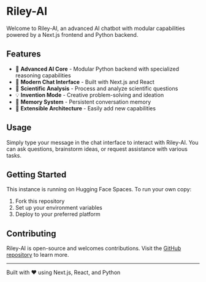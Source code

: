 # Riley-AI

Welcome to Riley-AI, an advanced AI chatbot with modular capabilities powered by a Next.js frontend and Python backend.

## Features

- 🧠 **Advanced AI Core** - Modular Python backend with specialized reasoning capabilities
- 💬 **Modern Chat Interface** - Built with Next.js and React
- 🔬 **Scientific Analysis** - Process and analyze scientific questions
- 💡 **Invention Mode** - Creative problem-solving and ideation
- 🧩 **Memory System** - Persistent conversation memory
- 🤖 **Extensible Architecture** - Easily add new capabilities

## Usage

Simply type your message in the chat interface to interact with Riley-AI. You can ask questions, brainstorm ideas, or request assistance with various tasks.

## Getting Started

This instance is running on Hugging Face Spaces. To run your own copy:

1. Fork this repository
2. Set up your environment variables
3. Deploy to your preferred platform

## Contributing

Riley-AI is open-source and welcomes contributions. Visit the [GitHub repository](https://github.com/jackel3812/nextjs-ai-chatbot) to learn more.

---

Built with ❤️ using Next.js, React, and Python
